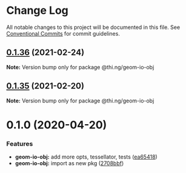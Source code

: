 # Change Log

All notable changes to this project will be documented in this file.
See [Conventional Commits](https://conventionalcommits.org) for commit guidelines.

## [0.1.36](https://github.com/thi-ng/umbrella/compare/@thi.ng/geom-io-obj@0.1.35...@thi.ng/geom-io-obj@0.1.36) (2021-02-24)

**Note:** Version bump only for package @thi.ng/geom-io-obj





## [0.1.35](https://github.com/thi-ng/umbrella/compare/@thi.ng/geom-io-obj@0.1.34...@thi.ng/geom-io-obj@0.1.35) (2021-02-20)

**Note:** Version bump only for package @thi.ng/geom-io-obj





# 0.1.0 (2020-04-20)


### Features

* **geom-io-obj:** add more opts, tessellator, tests ([ea65418](https://github.com/thi-ng/umbrella/commit/ea6541847975846080a905b06e24c717fc648a84))
* **geom-io-obj:** import as new pkg ([2708bbf](https://github.com/thi-ng/umbrella/commit/2708bbfee138be06c71c8eb84996c533bdbba8e2))
